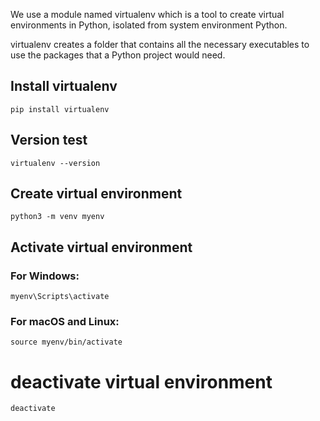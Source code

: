 We use a module named virtualenv which is a tool to create virtual environments in Python, isolated from system environment Python.

virtualenv creates a folder that contains all the necessary executables to use the packages that a Python project would need.

## Install virtualenv

```
pip install virtualenv
```

## Version test

```
virtualenv --version
```

## Create virtual environment

```
python3 -m venv myenv
```

## Activate virtual environment

### For Windows:

```
myenv\Scripts\activate
```

### For macOS and Linux:

```
source myenv/bin/activate
```

# deactivate virtual environment

```
deactivate
```
